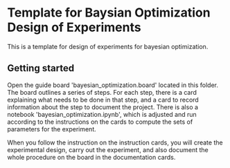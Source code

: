 # Template for Baysian Optimization Design of Experiments

This is a template for design of experiments for bayesian optimization.

## Getting started

Open the  guide board 'bayesian_optimization.board' located in this folder. The board outlines a series of steps. For each step, there is a card explaining what needs to be done in that step, and a card to record information about the step to document the project. There is also a notebook 'bayesian_optimization.ipynb', which is adjusted and run according to the instructions on the cards to compute the sets of parameters for the experiment.

When you follow the instruction on the instruction cards, you will create the experimental design, carry out the experiment, and also document the whole procedure on the board in the documentation cards.
